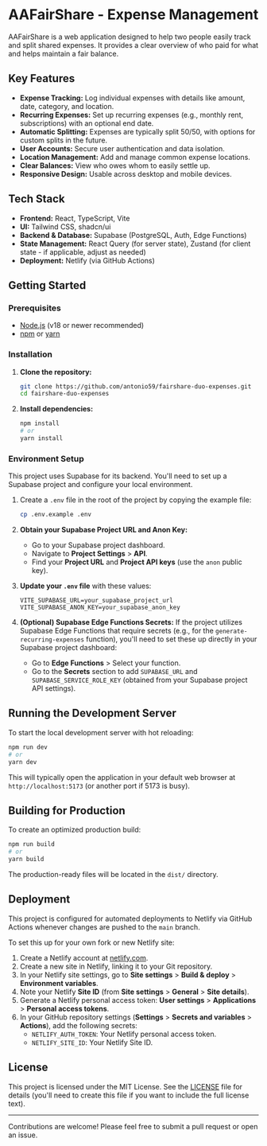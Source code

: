 # AAFairShare - Expense Management

AAFairShare is a web application designed to help two people easily track and split shared expenses. It provides a clear overview of who paid for what and helps maintain a fair balance.

## Key Features

*   **Expense Tracking:** Log individual expenses with details like amount, date, category, and location.
*   **Recurring Expenses:** Set up recurring expenses (e.g., monthly rent, subscriptions) with an optional end date.
*   **Automatic Splitting:** Expenses are typically split 50/50, with options for custom splits in the future.
*   **User Accounts:** Secure user authentication and data isolation.
*   **Location Management:** Add and manage common expense locations.
*   **Clear Balances:** View who owes whom to easily settle up.
*   **Responsive Design:** Usable across desktop and mobile devices.

## Tech Stack

*   **Frontend:** React, TypeScript, Vite
*   **UI:** Tailwind CSS, shadcn/ui
*   **Backend & Database:** Supabase (PostgreSQL, Auth, Edge Functions)
*   **State Management:** React Query (for server state), Zustand (for client state - if applicable, adjust as needed)
*   **Deployment:** Netlify (via GitHub Actions)

## Getting Started

### Prerequisites

*   [Node.js](https://nodejs.org/) (v18 or newer recommended)
*   [npm](https://www.npmjs.com/) or [yarn](https://yarnpkg.com/)

### Installation

1.  **Clone the repository:**
    ```bash
    git clone https://github.com/antonio59/fairshare-duo-expenses.git
    cd fairshare-duo-expenses
    ```

2.  **Install dependencies:**
    ```bash
    npm install
    # or
    yarn install
    ```

### Environment Setup

This project uses Supabase for its backend. You'll need to set up a Supabase project and configure your local environment.

1.  Create a `.env` file in the root of the project by copying the example file:
    ```bash
    cp .env.example .env
    ```

2.  **Obtain your Supabase Project URL and Anon Key:**
    *   Go to your Supabase project dashboard.
    *   Navigate to **Project Settings** > **API**.
    *   Find your **Project URL** and **Project API keys** (use the `anon` public key).

3.  **Update your `.env` file** with these values:
    ```env
    VITE_SUPABASE_URL=your_supabase_project_url
    VITE_SUPABASE_ANON_KEY=your_supabase_anon_key
    ```

4.  **(Optional) Supabase Edge Functions Secrets:**
    If the project utilizes Supabase Edge Functions that require secrets (e.g., for the `generate-recurring-expenses` function), you'll need to set these up directly in your Supabase project dashboard:
    *   Go to **Edge Functions** > Select your function.
    *   Go to the **Secrets** section to add `SUPABASE_URL` and `SUPABASE_SERVICE_ROLE_KEY` (obtained from your Supabase project API settings).

## Running the Development Server

To start the local development server with hot reloading:

```bash
npm run dev
# or
yarn dev
```

This will typically open the application in your default web browser at `http://localhost:5173` (or another port if 5173 is busy).

## Building for Production

To create an optimized production build:

```bash
npm run build
# or
yarn build
```

The production-ready files will be located in the `dist/` directory.

## Deployment

This project is configured for automated deployments to Netlify via GitHub Actions whenever changes are pushed to the `main` branch.

To set this up for your own fork or new Netlify site:

1.  Create a Netlify account at [netlify.com](https://netlify.com).
2.  Create a new site in Netlify, linking it to your Git repository.
3.  In your Netlify site settings, go to **Site settings** > **Build & deploy** > **Environment variables**.
4.  Note your Netlify **Site ID** (from **Site settings** > **General** > **Site details**).
5.  Generate a Netlify personal access token: **User settings** > **Applications** > **Personal access tokens**.
6.  In your GitHub repository settings (**Settings** > **Secrets and variables** > **Actions**), add the following secrets:
    *   `NETLIFY_AUTH_TOKEN`: Your Netlify personal access token.
    *   `NETLIFY_SITE_ID`: Your Netlify Site ID.

## License

This project is licensed under the MIT License. See the [LICENSE](LICENSE.md) file for details (you'll need to create this file if you want to include the full license text).

---

Contributions are welcome! Please feel free to submit a pull request or open an issue.
